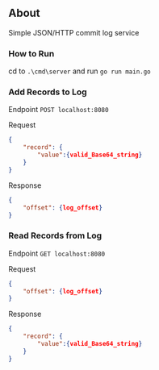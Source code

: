 ## About
Simple JSON/HTTP commit log service

### How to Run
cd to `.\cmd\server` and run `go run main.go`

### Add Records to Log
Endpoint
`POST localhost:8080`

Request
```json
{
    "record": {
        "value":{valid_Base64_string}
    }
}
```

Response
```json
{
    "offset": {log_offset}
}
```

### Read Records from Log
Endpoint
`GET localhost:8080`

Request
```json
{
    "offset": {log_offset}
}
```

Response
```json
{
    "record": {
        "value":{valid_Base64_string}
    }
}
```